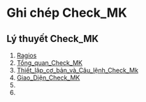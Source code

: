 # <h1>**Ghi chép Check_MK**</h1>

<h2>Lý thuyết Check_MK</h2>

1. [Ragios](Check_MK/docs/Ragios.md)
2. [Tổng_quan_Check_MK](Check_MK/docs/CheckMK.md)
3. [Thiết_lập_cơ_bản_và_Câu_lệnh_Check_Mk](Check_MK/docs/Thiet_lap_Check_MK_Và_Cau_lenh_OMD.md)
4. [Giao_Diện_Check_MK](Check_MK/docs/Giao_dien_check_MK_(chuc_nang_nhiem_vu).md)
5. 
6. 